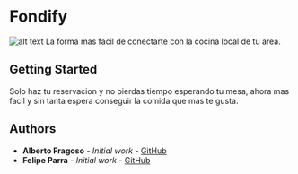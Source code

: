 # Fondify
![alt text](images/logo.png)
La forma mas facil de conectarte con la cocina local de tu area.

## Getting Started
Solo haz tu reservacion y no pierdas tiempo esperando tu mesa, ahora mas facil y sin tanta espera conseguir la comida que mas te gusta.

## Authors
* **Alberto Fragoso** - *Initial work* - [GitHub](https://github.com/albertofragoso)
* **Felipe Parra** - *Initial work* - [GitHub](https://github.com/pipepico)

